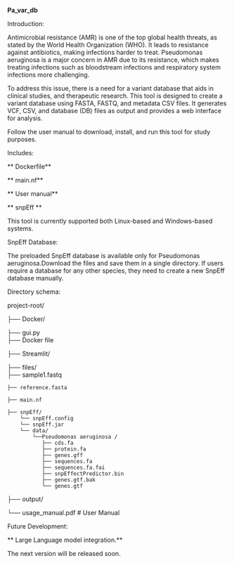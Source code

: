 **Pa_var_db**

Introduction:

Antimicrobial resistance (AMR) is one of the top global health threats, as stated by the World
Health Organization (WHO). It leads to resistance against antibiotics, making infections harder
to treat. Pseudomonas aeruginosa is a major concern in AMR due to its resistance, which makes
treating infections such as bloodstream infections and respiratory system infections more
challenging.

To address this issue, there is a need for a variant database that aids in clinical studies, and
therapeutic research. This tool is designed to create a variant database using FASTA, FASTQ,
and metadata CSV files. It generates VCF, CSV, and database (DB) files as output and provides a
web interface for analysis.

Follow the user manual to download, install, and run this tool for study purposes.

Includes:

   ** Dockerfile**
   
   ** main.nf**
   
   ** User manual**
   
   ** snpEff **
   
This tool is currently supported both Linux-based and Windows-based systems.

SnpEff Database:

 The preloaded SnpEff database is available only for Pseudomonas aeruginosa.Download the files and save them in a single directory.
 If users require a database for any other species, they need to create a new SnpEff database manually.

 Directory schema:

project-root/

├── Docker/  

   ├── gui.py                   
   ├── Docker file   

├── Streamlit/    

├── files/                            
    ├── sample1.fastq
    
    ├── reference.fasta
    
    ├── main.nf      
    
    ├── snpEff/   
        └── snpEff.config    
        └── snpEff.jar
        └── data/
            └──Pseudomonas aeruginosa /      
               ├── cds.fa                    
               ├── protein.fa                    
               ├── genes.gff                 
               ├── sequences.fa                    
               ├── sequences.fa.fai
               ├── snpEffectPredictor.bin
               ├── genes.gtf.bak
               └── genes.gtf
               
├── output/   

└── usage_manual.pdf                  # User Manual 

    
Future Development:

**     Large Language model integration.**

The next version will be released soon.
